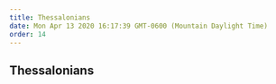 ```yaml
---
title: Thessalonians
date: Mon Apr 13 2020 16:17:39 GMT-0600 (Mountain Daylight Time)
order: 14
---
```


## Thessalonians